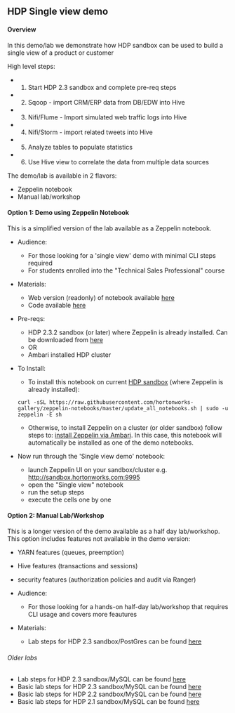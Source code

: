 ## HDP Single view demo


#### Overview
In this demo/lab we demonstrate how HDP sandbox can be used to build a single view of a product or customer

High level steps:
- 1. Start HDP 2.3 sandbox and complete pre-req steps
- 2. Sqoop - import CRM/ERP data from DB/EDW into Hive 
- 3. Nifi/Flume - Import simulated web traffic logs into Hive
- 4. Nifi/Storm - import related tweets into Hive  
- 5. Analyze tables to populate statistics
- 6. Use Hive view to correlate the data from multiple data sources

The demo/lab is available in 2 flavors:
  - Zeppelin notebook
  - Manual lab/workshop 


#### Option 1: Demo using Zeppelin Notebook

This is a simplified version of the lab available as a Zeppelin notebook.

- Audience:
  - For those looking for a 'single view' demo with minimal CLI steps required
  - For students enrolled into the "Technical Sales Professional" course

- Materials:
  - Web version (readonly) of notebook available [here](https://www.zeppelinhub.com/viewer/notebooks/aHR0cHM6Ly9yYXcuZ2l0aHVidXNlcmNvbnRlbnQuY29tL2hvcnRvbndvcmtzLWdhbGxlcnkvemVwcGVsaW4tbm90ZWJvb2tzL21hc3Rlci8yQkJCVzc1VlMvbm90ZS5qc29u)
  - Code available [here](https://raw.githubusercontent.com/hortonworks-gallery/zeppelin-notebooks/master/2BBBW75VS/note.json)

- Pre-reqs:
  - HDP 2.3.2 sandbox (or later) where Zeppelin is already installed. Can be downloaded from [here](http://hortonworks.com/sandbox)
  - OR
  - Ambari installed HDP cluster 
  
- To Install:
  - To install this notebook on current [HDP sandbox](http://hortonworks.com/sandbox) (where Zeppelin is already installed):
  ```
  curl -sSL https://raw.githubusercontent.com/hortonworks-gallery/zeppelin-notebooks/master/update_all_notebooks.sh | sudo -u zeppelin -E sh
  ```
  - Otherwise, to install Zeppelin on a cluster (or older sandbox) follow steps to: [install Zeppelin via Ambari](https://github.com/hortonworks-gallery/ambari-zeppelin-service). In this case, this notebook will automatically be installed as one of the demo notebooks.
  
- Now run through the 'Single view demo' notebook:
  - launch Zeppelin UI on your sandbox/cluster e.g. http://sandbox.hortonworks.com:9995
  - open the "Single view" notebook 
  - run the setup steps
  - execute the cells one by one

#### Option 2: Manual Lab/Workshop

This is a longer version of the demo available as a half day lab/workshop. This option includes features not available in the demo version:
  - YARN features (queues, preemption) 
  - Hive features (transactions and sessions)
  - security features (authorization policies and audit via Ranger)

- Audience:
  - For those looking for a hands-on half-day lab/workshop that requires CLI usage and covers more feautures
  
- Materials:   
  - Lab steps for HDP 2.3 sandbox/PostGres can be found [here](https://github.com/abajwa-hw/single-view-demo/blob/master/singleview-psql-advanced-23.md)


###### Older labs

- Lab steps for HDP 2.3 sandbox/MySQL can be found [here](https://github.com/abajwa-hw/single-view-demo/blob/master/singleview-mysql-advanced-23.md)
- Basic lab steps for HDP 2.3 sandbox/MySQL can be found [here](https://github.com/abajwa-hw/single-view-demo/blob/master/singleview-mysql-basic-23.md)
- Basic lab steps for HDP 2.2 sandbox/MySQL can be found [here](https://github.com/abajwa-hw/single-view-demo/blob/master/singleview-mysql-basic-22.md)
- Basic lab steps for HDP 2.1 sandbox/MySQL can be found [here](https://github.com/abajwa-hw/single-view-demo/blob/master/singleview-mysql-basic-21.md)